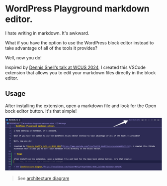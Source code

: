 # WordPress Playground markdown editor.

I hate writing in markdown. It's awkward.

What if you have the option to use the WordPress block editor instead to take advantage of all of the tools it provides?

Well, now you do!

Inspired by [Dennis Snell's talk at WCUS 2024](https://www.youtube.com/live/Os6TC6-drsM?feature=shared&t=11310), I created this VSCode extension that allows you to edit your markdown files directly in the block editor.

## Usage

After installing the extension, open a markdown file and look for the Open bock editor button. It's that simple!

![](https://raw.githubusercontent.com/ryanwelcher/vscode-readme-editor/refs/heads/trunk/assets/img/screenshot.png)

> See [architecture diagram](https://excalidraw.com/#json=MDFjyFT62pfXXBoC-050c,Coltk8U-WZS8AGr-KDPU7A)
